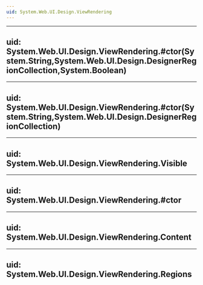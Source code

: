```yaml
---
uid: System.Web.UI.Design.ViewRendering
---
```


---
uid: System.Web.UI.Design.ViewRendering.#ctor(System.String,System.Web.UI.Design.DesignerRegionCollection,System.Boolean)
---

---
uid: System.Web.UI.Design.ViewRendering.#ctor(System.String,System.Web.UI.Design.DesignerRegionCollection)
---

---
uid: System.Web.UI.Design.ViewRendering.Visible
---

---
uid: System.Web.UI.Design.ViewRendering.#ctor
---

---
uid: System.Web.UI.Design.ViewRendering.Content
---

---
uid: System.Web.UI.Design.ViewRendering.Regions
---
